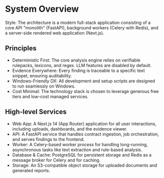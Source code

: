 # System Overview

Style: The architecture is a modern full-stack application consisting of a core API "monolith" (FastAPI), background workers (Celery with Redis), and a server-side rendered web application (Next.js).

## Principles

- Deterministic First: The core analysis engine relies on verifiable rulepacks, lexicons, and regex. LLM features are disabled by default.
- Evidence Everywhere: Every finding is traceable to a specific text snippet, ensuring auditability.
- Windows-Friendly DX: All development and setup scripts are designed to run seamlessly on Windows.
- Cost Minimal: The technology stack is chosen to leverage generous free tiers and low-cost managed services.

## High‑level Services

- Web App: A Next.js 14 (App Router) application for all user interactions, including uploads, dashboards, and the evidence viewer.
- API: A FastAPI service that handles contract ingestion, job orchestration, and serves findings to the frontend.
- Worker: A Celery-based worker process for handling long-running, asynchronous tasks like text extraction and rule-based analysis.
- Database & Cache: PostgreSQL for persistent storage and Redis as a message broker for Celery and for caching.
- Storage: An S3-compatible object storage for uploaded documents and generated reports.
